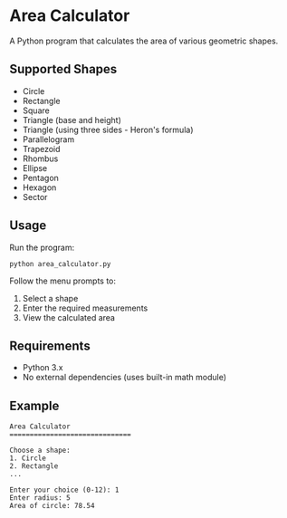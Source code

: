 # Area Calculator

A Python program that calculates the area of various geometric shapes.

## Supported Shapes

- Circle
- Rectangle
- Square
- Triangle (base and height)
- Triangle (using three sides - Heron's formula)
- Parallelogram
- Trapezoid
- Rhombus
- Ellipse
- Pentagon
- Hexagon
- Sector

## Usage

Run the program:
```
python area_calculator.py
```

Follow the menu prompts to:
1. Select a shape
2. Enter the required measurements
3. View the calculated area

## Requirements

- Python 3.x
- No external dependencies (uses built-in math module)

## Example

```
Area Calculator
==============================

Choose a shape:
1. Circle
2. Rectangle
...

Enter your choice (0-12): 1
Enter radius: 5
Area of circle: 78.54
```
